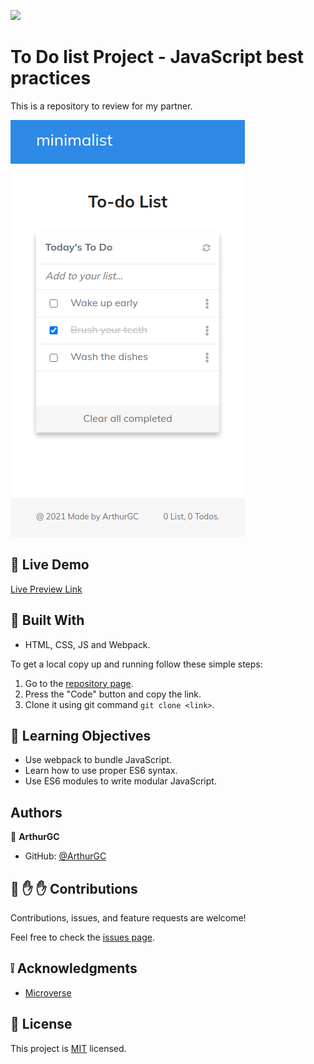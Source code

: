 ![](https://img.shields.io/badge/Microverse-blueviolet)

# To Do list Project - JavaScript best practices

This is a repository to review for my partner.

![screenshot](/public/To-do-list-website.png)

## :red_circle: Live Demo

[Live Preview Link](https://arthurgc.github.io/to-do-list-project/)

## :hammer: Built With

- HTML, CSS, JS and Webpack.

To get a local copy up and running follow these simple steps:

1. Go to the [repository page](https://github.com/ArthurGC/to-do-list-project/tree/add-list-structure).
2. Press the "Code" button and copy the link.
3. Clone it using git command `git clone <link>`.

## :blue_book: Learning Objectives

- Use webpack to bundle JavaScript.
- Learn how to use proper ES6 syntax.
- Use ES6 modules to write modular JavaScript.

## Authors

👤 **ArthurGC**

- GitHub: [@ArthurGC](https://github.com/ArthurGC)

## 🤝 :raised_hand: :raised_hand: Contributions

Contributions, issues, and feature requests are welcome!

Feel free to check the [issues page](https://github.com/ArthurGC/to-do-list-project/issues).

## :grey_exclamation: Acknowledgments

- [Microverse](https://www.microverse.org/)

## 📝 License

This project is [MIT](LICENSE) licensed.

